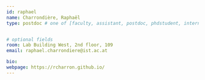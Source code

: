 ```yaml
---
id: raphael
name: Charrondière, Raphaël
type: postdoc # one of [faculty, assistant, postdoc, phdstudent, intern]


# optional fields
room: Lab Building West, 2nd floor, 109
email: raphael.charrondiere@ist.ac.at

bio:
webpage: https://rcharron.github.io/
---
```

